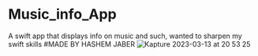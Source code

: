 # Music_info_App
A swift app that displays info on music and such, wanted to sharpen my swift skills 
#MADE BY HASHEM JABER
![Kapture 2023-03-13 at 20 53 25](https://user-images.githubusercontent.com/91439032/224889144-0f8fab5e-d335-4c07-adb3-0c55ba612229.gif)
